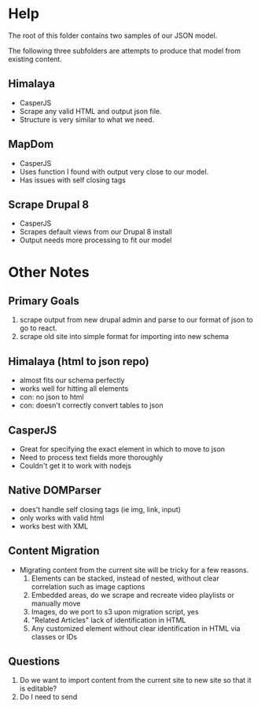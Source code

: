 # Help

The root of this folder contains two samples of our JSON model.

The following three subfolders are attempts to produce that model from existing content.

## Himalaya
- CasperJS
- Scrape any valid HTML and output json file. 
- Structure is very similar to what we need.

## MapDom
- CasperJS
- Uses function I found with output very close to our model.
- Has issues with self closing tags

## Scrape Drupal 8
- CasperJS
- Scrapes default views from our Drupal 8 install
- Output needs more processing to fit our model

# Other Notes

## Primary Goals

1. scrape output from new drupal admin and parse to our format of json to go to react.
2. scrape old site into simple format for importing into new schema

## Himalaya (html to json repo)
- almost fits our schema perfectly
- works well for hitting all elements
- con: no json to html
- con: doesn't correctly convert tables to json

## CasperJS
- Great for specifying the exact element in which to move to json
- Need to process text fields more thoroughly
- Couldn't get it to work with nodejs

## Native DOMParser
- does't handle self closing tags (ie img, link, input)
- only works with valid html
- works best with XML

## Content Migration
- Migrating content from the current site will be tricky for a few reasons.
	1. Elements can be stacked, instead of nested, without clear correlation such as image captions
	2. Embedded areas, do we scrape and recreate video playlists or manually move
	3. Images, do we port to s3 upon migration script, yes
	4. "Related Articles" lack of identification in HTML
	5. Any customized element without clear identification in HTML via classes or IDs

## Questions

1. Do we want to import content from the current site to new site so that it is editable?
2. Do I need to send 
